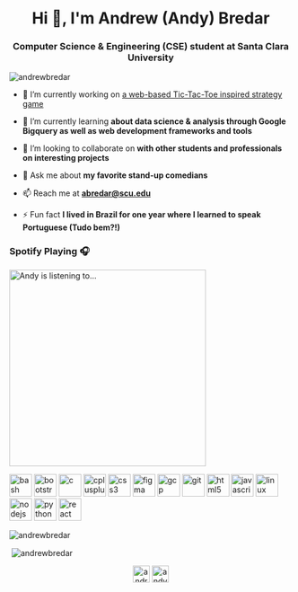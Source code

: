 <h1 align="center">Hi 👋, I'm Andrew (Andy) Bredar</h1>
<h3 align="center">Computer Science & Engineering (CSE) student at Santa Clara University</h3>

<p align="left"> <img src="https://komarev.com/ghpvc/?username=andrewbredar" alt="andrewbredar" /> </p>

- 🔭 I’m currently working on [a web-based Tic-Tac-Toe inspired strategy game](https://github.com/AndrewBredar/TicTacToe)

- 🌱 I’m currently learning **about data science & analysis through Google Bigquery as well as web development frameworks and tools**

- 👯 I’m looking to collaborate on **with other students and professionals on interesting projects**

- 💬 Ask me about **my favorite stand-up comedians**

- 📫 Reach me at **abredar@scu.edu**

- ⚡ Fun fact **I lived in Brazil for one year where I learned to speak Portuguese (Tudo bem?!)**

### Spotify Playing 🎧
[<img src="https://novatorem-git-master.andrewbredar.vercel.app/api/spotify-playing" alt="Andy is listening to..." width="350" />](https://open.spotify.com/user/1264553168)

<p align="left"><img src="https://www.vectorlogo.zone/logos/gnu_bash/gnu_bash-icon.svg" alt="bash" width="40" height="40"/> <img src="https://devicons.github.io/devicon/devicon.git/icons/bootstrap/bootstrap-plain.svg" alt="bootstrap" width="40" height="40"/> <img src="https://devicons.github.io/devicon/devicon.git/icons/c/c-original.svg" alt="c" width="40" height="40"/> <img src="https://devicons.github.io/devicon/devicon.git/icons/cplusplus/cplusplus-original.svg" alt="cplusplus" width="40" height="40"/> <img src="https://devicons.github.io/devicon/devicon.git/icons/css3/css3-original-wordmark.svg" alt="css3" width="40" height="40"/> <img src="https://www.vectorlogo.zone/logos/figma/figma-icon.svg" alt="figma" width="40" height="40"/> <img src="https://www.vectorlogo.zone/logos/google_cloud/google_cloud-icon.svg" alt="gcp" width="40" height="40"/> <img src="https://www.vectorlogo.zone/logos/git-scm/git-scm-icon.svg" alt="git" width="40" height="40"/> <img src="https://devicons.github.io/devicon/devicon.git/icons/html5/html5-original-wordmark.svg" alt="html5" width="40" height="40"/> <img src="https://devicons.github.io/devicon/devicon.git/icons/javascript/javascript-original.svg" alt="javascript" width="40" height="40"/> <img src="https://devicons.github.io/devicon/devicon.git/icons/linux/linux-original.svg" alt="linux" width="40" height="40"/> <img src="https://devicons.github.io/devicon/devicon.git/icons/nodejs/nodejs-original-wordmark.svg" alt="nodejs" width="40" height="40"/> <img src="https://devicons.github.io/devicon/devicon.git/icons/python/python-original.svg" alt="python" width="40" height="40"/> <img src="https://devicons.github.io/devicon/devicon.git/icons/react/react-original-wordmark.svg" alt="react" width="40" height="40"/></p><p><img align="left" src="https://github-readme-stats.vercel.app/api/top-langs/?username=andrewbredar&layout=compact&hide=html" alt="andrewbredar" /></p>
<br>
<p>&nbsp;<img align="center" src="https://github-readme-stats.vercel.app/api?username=andrewbredar&show_icons=true" alt="andrewbredar" /></p>

<p align="center">
<a href="https://linkedin.com/in/andrew-bredar" target="blank"><img align="center" src="https://cdn.jsdelivr.net/npm/simple-icons@3.0.1/icons/linkedin.svg" alt="andrew-bredar" height="30" width="30" /></a>
<a href="https://kaggle.com/andybredar" target="blank"><img align="center" src="https://cdn.jsdelivr.net/npm/simple-icons@3.0.1/icons/kaggle.svg" alt="andybredar" height="30" width="30" /></a>
</p>
